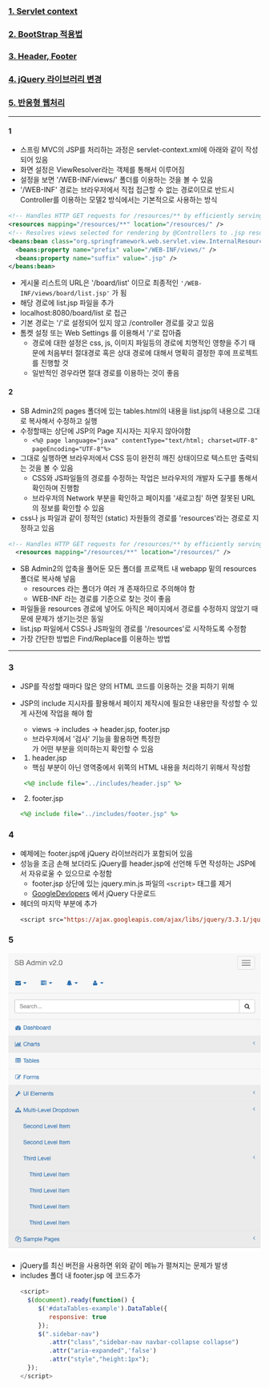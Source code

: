 ### [1. Servlet context](#1)
### [2. BootStrap 적용법](#2)
### [3. Header, Footer](#3)
### [4. jQuery 라이브러리 변경](#4)
### [5. 반응형 웹처리](#5)
---
#### 1
 - 스프링 MVC의 JSP를 처리하는 과정은 servlet-context.xml에 아래와 같이 작성되어 있음
 - 화면 설정은 ViewResolver라는 객체를 통해서 이루어짐
 - 설정을 보면 '/WEB-INF/views/' 폴더를 이용하는 것을 볼 수 있음
 - '/WEB-INF' 경로는 브라우저에서 직접 접근할 수 없는 경로이므로 반드시 Controller를 이용하는 모델2 방식에서는 기본적으로 사용하는 방식
  ```xml
  <!-- Handles HTTP GET requests for /resources/** by efficiently serving up static resources in the ${webappRoot}/resources directory -->
  <resources mapping="/resources/**" location="/resources/" />
  <!-- Resolves views selected for rendering by @Controllers to .jsp resources in the /WEB-INF/views directory -->
  <beans:bean class="org.springframework.web.servlet.view.InternalResourceViewResolver">
    <beans:property name="prefix" value="/WEB-INF/views/" />
    <beans:property name="suffix" value=".jsp" />
  </beans:bean>
  ```
  - 게시물 리스트의 URL은 '/board/list' 이므로 최종적인 `'/WEB-INF/views/board/list.jsp'` 가 됨
  - 해당 경로에 list.jsp 파일을 추가
  - localhost:8080/board/list 로 접근
  - 기본 경로는 '/'로 설정되어 있지 않고 /controller 경로를 갖고 있음
  - 톰켓 설정 또는 Web Settings 를 이용해서 '/'로 잡아줌
    - 경로에 대한 설정은 css, js, 이미지 파일등의 경로에 치명적인 영향을 주기 때문에 처음부터 절대경로 혹은 상대 경로에 대해서 명확히 결정한 후에 프로젝트를 진행할 것
    - 일반적인 경우라면 절대 경로를 이용하는 것이 좋음

#### 2
  - SB Admin2의 pages 폴더에 있는 tables.html의 내용을 list.jsp의 내용으로 그대로 복사해서 수정하고 실행
  - 수정할때는 상단에 JSP의 Page 지시자는 지우지 않아야함
    - `<%@ page language="java" contentType="text/html; charset=UTF-8"
    pageEncoding="UTF-8"%>`
  - 그대로 실행하면 브라우저에서 CSS 등이 완전히 깨진 상태이므로 텍스트만 출력되는 것을 볼 수 있음
    - CSS와 JS파일들의 경로를 수정하는 작업은 브라우저의 개발자 도구를 통해서 확인하며 진행함
    - 브라우저의 Network 부분을 확인하고 페이지를 '새로고침' 하면 잘못된 URL의 정보를 확인할 수 있음
  - css나 js 파일과 같이 정적인 (static) 자원들의 경로를 'resources'라는 경로로 지정하고 있음
  ```xml
  <!-- Handles HTTP GET requests for /resources/** by efficiently serving up static resources in the ${webappRoot}/resources directory -->
	<resources mapping="/resources/**" location="/resources/" />
  ```
  - SB Admin2의 압축을 풀어둔 모든 폴더를 프로잭트 내 webapp 밑의 resources 폴더로 복사해 넣음
    - resources 라는 폴더가 여러 개 존재하므로 주의해야 함
    - WEB-INF 라는 경로를 기준으로 찾는 것이 좋음
  - 파일들을 resources 경로에 넣어도 아직은 페이지에서 경로를 수정하지 않았기 때문에 문제가 생기는것은 동일
  - list.jsp 파일에서 CSS나 JS파일의 경로를 '/resources'로 시작하도록 수정함
  - 가장 간단한 방법은 Find/Replace를 이용하는 방법
---
### 3
  - JSP를 작성할 때마다 많은 양의 HTML 코드를 이용하는 것을 피하기 위해
  - JSP의 include 지시자를 활용해서 페이지 제작시에 필요한 내용만을 작성할 수 있게 사전에 작업을 해야 함
    - views -> includes -> header.jsp, footer.jsp
    - 브라우저에서 '검사' 기능을 활용하면 특정한 <div>가 어떤 부분을 의미하는지 확인할 수 있음


  - 1. header.jsp
    - 핵심 부분이 아닌 영역중에서 위쪽의 HTML 내용을 처리하기 위해서 작성함
    ```jsp
     <%@ include file="../includes/header.jsp" %>
    ```


 - 2. footer.jsp
    ```jsp
    <%@ include file="../includes/footer.jsp" %>
    ```

### 4
  - 예제에는 footer.jsp에 jQuery 라이브러리가 포함되어 있음
  - 성능을 조금 손해 보더라도 jQuery를 header.jsp에 선언해 두면 작성하는 JSP에서 자유로울 수 있으므로 수정함
    - footer.jsp 상단에 있는 jquery.min.js 파일의 `<script>` 태그를 제거
    - [GoogleDevlopers](http://developers.google.com/speed/libraries) 에서 jQuery 다운로드
  - 헤더의 마지막 부분에 추가
    ```jsp
    <script src="https://ajax.googleapis.com/ajax/libs/jquery/3.3.1/jquery.min.js"></script>
    ```
### 5
  ![234p](./234p.png)
  - jQuery를 최신 버전을 사용하면 위와 같이 메뉴가 펼쳐지는 문제가 발생
  - includes 폴더 내 footer.jsp 에 코드추가
    ```javascript
    <script>
  	  $(document).ready(function() {
  		 $('#dataTables-example').DataTable({
  			responsive: true
  		 });
  		 $(".sidebar-nav")
  			.attr("class","sidebar-nav navbar-collapse collapse")
  			.attr("aria-expanded",'false')
  			.attr("style","height:1px");
  	  });
  	</script>
    ```
